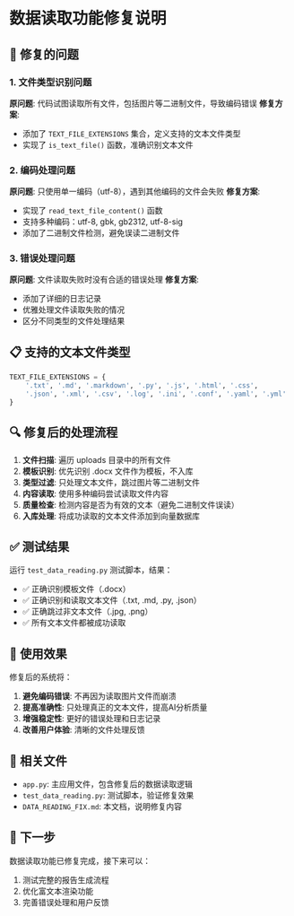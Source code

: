 # 数据读取功能修复说明

## 🔧 修复的问题

### 1. 文件类型识别问题
**原问题**: 代码试图读取所有文件，包括图片等二进制文件，导致编码错误
**修复方案**: 
- 添加了 `TEXT_FILE_EXTENSIONS` 集合，定义支持的文本文件类型
- 实现了 `is_text_file()` 函数，准确识别文本文件

### 2. 编码处理问题
**原问题**: 只使用单一编码（utf-8），遇到其他编码的文件会失败
**修复方案**:
- 实现了 `read_text_file_content()` 函数
- 支持多种编码：utf-8, gbk, gb2312, utf-8-sig
- 添加了二进制文件检测，避免误读二进制文件

### 3. 错误处理问题
**原问题**: 文件读取失败时没有合适的错误处理
**修复方案**:
- 添加了详细的日志记录
- 优雅处理文件读取失败的情况
- 区分不同类型的文件处理结果

## 📋 支持的文本文件类型

```python
TEXT_FILE_EXTENSIONS = {
    '.txt', '.md', '.markdown', '.py', '.js', '.html', '.css', 
    '.json', '.xml', '.csv', '.log', '.ini', '.conf', '.yaml', '.yml'
}
```

## 🔍 修复后的处理流程

1. **文件扫描**: 遍历 uploads 目录中的所有文件
2. **模板识别**: 优先识别 .docx 文件作为模板，不入库
3. **类型过滤**: 只处理文本文件，跳过图片等二进制文件
4. **内容读取**: 使用多种编码尝试读取文件内容
5. **质量检查**: 检测内容是否为有效的文本（避免二进制文件误读）
6. **入库处理**: 将成功读取的文本文件添加到向量数据库

## ✅ 测试结果

运行 `test_data_reading.py` 测试脚本，结果：
- ✅ 正确识别模板文件（.docx）
- ✅ 正确识别和读取文本文件（.txt, .md, .py, .json）
- ✅ 正确跳过非文本文件（.jpg, .png）
- ✅ 所有文本文件都被成功读取

## 🚀 使用效果

修复后的系统将：
1. **避免编码错误**: 不再因为读取图片文件而崩溃
2. **提高准确性**: 只处理真正的文本文件，提高AI分析质量
3. **增强稳定性**: 更好的错误处理和日志记录
4. **改善用户体验**: 清晰的文件处理反馈

## 📝 相关文件

- `app.py`: 主应用文件，包含修复后的数据读取逻辑
- `test_data_reading.py`: 测试脚本，验证修复效果
- `DATA_READING_FIX.md`: 本文档，说明修复内容

## 🔄 下一步

数据读取功能已修复完成，接下来可以：
1. 测试完整的报告生成流程
2. 优化富文本渲染功能
3. 完善错误处理和用户反馈 